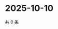 # 2025-10-10

共 0 条

<!-- BEGIN ZHIHUQUESTIONS -->
<!-- 最后更新时间 Fri Oct 10 2025 05:10:18 GMT+0800 (China Standard Time) -->

<!-- END ZHIHUQUESTIONS -->

